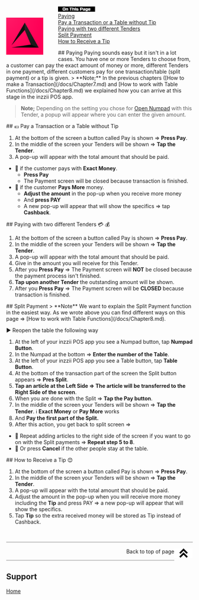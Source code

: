 <div id= "Top"></div>
<p><img src="../Assets/Pictures/play_store_512.png" alt="inzzii logo" width="100" style="float: left; margin-right: 40px; margin-top: 30px; margin-bottom: 20px"/>
<img src="../Assets/Pictures/OnTP.png" alt="index" width="100" style="float: left"/> <br>
<a href="#Paying">Paying</a><br>
<a href="#Pay transaction">Pay a Transaction or a Table without Tip</a><br>
<a href="#Different Tenders">Paying with two different Tenders</a><br>
<a href="#Split Payment">Split Payment</a><br>
<a href="#Tip">How to Receive a Tip</a><br>

</p>
<div id= "Paying"></div>
## Paying
Paying sounds easy but it isn't in a lot cases. You have one or more Tenders to choose from, a customer can pay the exact amount of money or more, 
different Tenders in one payment, different customers pay for one transaction/table (split payment) or a tip is given.  
> **Note;** In the previous chapters ([How to make a Transaction](/docs/Chapter7.md) and [How to work with Table Functions](/docs/Chapter8.md) we explained how you can arrive at this stage in the inzzii POS app.

> **Note;** Depending on the setting you chose for [Open Numpad](../docs/Chapter16.html) with this Tender, a popup will appear where you can enter the given amount.

<div id= "Pay transaction"></div>
## 💶 Pay a Transaction or a Table without Tip

1. At the bottom of the screen a button called Pay is shown => **Press Pay**.
2. In the middle of the screen your Tenders will be shown => **Tap the Tender**.
3. A pop-up will appear with the total amount that should be paid.  
* 📌 if the customer pays with **Exact Money**.
  - **Press Pay**
  - The Payment screen will be closed because transaction is finished.  
* 📌 if the customer **Pays More** money.
  - **Adjust the amount** in the pop-up when you receive more money 
  - And **press PAY**
  - A new pop-up will appear that will show the specifics => tap **Cashback**.

<div id= "Different Tenders"></div>
## Paying with two different Tenders 💳 💰

1. At the bottom of the screen a button called Pay is shown => **Press Pay**.
2. In the middle of the screen your Tenders will be shown => **Tap the Tender**.
3. A pop-up will appear with the total amount that should be paid.
4. Give in the amount you will receive for this Tender.
5. After you **Press Pay** => The Payment screen will **NOT** be closed because the payment process isn't finished.
6. **Tap upon another Tender** the outstanding amount will be shown.
7. After you **Press Pay** => The Payment screen will be **CLOSED** because transaction is finished.

<div id= "Split Payment"></div>
## Split Payment
> **Note** We want to explain the Split Payment function in the easiest way. As we wrote above you can find different ways on this page => [How to work with Table Functions](/docs/Chapter8.md).

▶️ Reopen the table the following way 
1. At the left of your inzzii POS app you see a Numpad button, tap **Numpad Button**.
2. In the Numpad at the bottom => **Enter the number of the Table**.
3. At the left of your inzzii POS app you see a Table button, tap **Table Button**.
4. At the bottom of the transaction part of the screen the Split button appears => **Pres Split**.
5. **Tap an article at the Left Side => The article will be transferred to the Right Side of the screen**.
6. When you are done with the Split => **Tap the Pay button**.
7. In the middle of the screen your Tenders will be shown => **Tap the Tender**. ℹ️ **Exact Money** or **Pay More** works
8. And **Pay the first part of the Split.**
9. After this action, you get back to split screen => 
* 📌 Repeat adding articles to the right side of the screen if you want to go on with the Split payments => **Repeat step 5 to 8**.
* 📌 Or press **Cancel** if the other people stay at the table.

<div id= "Tip"></div>
## How to Receive a Tip 😊

1. At the bottom of the screen a button called Pay is shown => **Press Pay**.
2. In the middle of the screen your Tenders will be shown => **Tap the Tender**.
3. A pop-up will appear with the total amount that should be paid.
4. Adjust the amount in the pop-up when you will receive more money including the **Tip** and press PAY => a new pop-up will appear that will show the specifics.
5. Tap **Tip** so the extra received money will be stored as Tip instead of Cashback.

<p><br></p>
<hr style="border-top: 3px solid #ccc; background: transparent;" >
<a href="#Top"><img src="../Assets/Pictures/Top.png" alt="Top" width="50" align="right" style="margin-bottom: 10px"/></a>
<p style="text-align: right;"> Back to top of page </p>
<hr style="border-top: 3px solid #ccc; background: transparent;" >

## Support
[Home](../index.md)